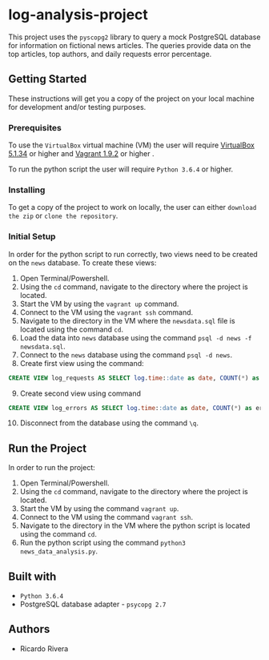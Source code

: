 # log-analysis-project
This project uses the `pyscopg2` library to query a mock PostgreSQL database for information on fictional news articles. 
The queries provide data on the top articles, top authors, and daily requests error percentage.

## Getting Started
These instructions will get you a copy of the project on your local machine for development and/or testing purposes.

### Prerequisites
To use the `VirtualBox` virtual machine (VM) the user will require [VirtualBox 5.1.34](https://www.virtualbox.org/wiki/Downloads)
or higher and [Vagrant 1.9.2](https://www.vagrantup.com/downloads.html) or higher . 

To run the python script the user will require `Python 3.6.4` or higher.

### Installing
To get a copy of the project to work on locally, the user can either `download the zip` or `clone the repository`.

### Initial Setup
In order for the python script to run correctly, two views need to be created on the `news` database. To create these views:
1) Open Terminal/Powershell.
2) Using the `cd` command, navigate to the directory where the project is located.
3) Start the VM by using the `vagrant up` command.
4) Connect to the VM using the `vagrant ssh` command.
5) Navigate to the directory in the VM where the `newsdata.sql` file is located using the command `cd`.
6) Load the data into `news` database using the command `psql -d news -f newsdata.sql`.
7) Connect to the `news` database using the command `psql -d news`.
8) Create first view using the command: 
```sql
CREATE VIEW log_requests AS SELECT log.time::date as date, COUNT(*) as total FROM log GROUP BY log.time::date ORDER BY log.time::date;
```
9) Create second view using command
```sql
CREATE VIEW log_errors AS SELECT log.time::date as date, COUNT(*) as errors FROM log WHERE log.status != '200 OK' GROUP BY log.time::date  ORDER BY log.time::date;
```
10) Disconnect from the database using the command `\q`.

## Run the Project
In order to run the project:
1) Open Terminal/Powershell.
2) Using the `cd` command, navigate to the directory where the project is located.
3) Start the VM by using the command `vagrant up`.
4) Connect to the VM using the command `vagrant ssh`.
5) Navigate to the directory in the VM where the python script is located using the command `cd`.
6) Run the python script using the command `python3 news_data_analysis.py`.

## Built with
* `Python 3.6.4`
* PostgreSQL database adapter - `psycopg 2.7`

## Authors
* Ricardo Rivera